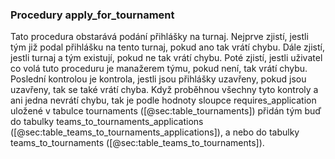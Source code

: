 
### Procedury apply_for_tournament

Tato procedura obstarává podání přihlášky na turnaj.
Nejprve zjistí, jestli tým již podal přihlášku na tento turnaj, pokud ano tak vrátí chybu.
Dále zjistí, jestli turnaj a tým existují, pokud ne tak vrátí chybu.
Poté zjistí, jestli uživatel co volá tuto proceduru je manažerem týmu, pokud není, tak vrátí chybu.
Poslední kontrolou je kontrola, jestli jsou přihlášky uzavřeny, pokud jsou uzavřeny, tak se také vrátí chyba.
Když proběhnou všechny tyto kontroly a ani jedna nevrátí chybu,
tak je podle hodnoty sloupce requires_application uložené v tabulce tournaments ([@sec:table_tournaments])
přidán tým buď do tabulky teams_to_tournaments_applications ([@sec:table_teams_to_tournaments_applications]),
a nebo do tabulky teams_to_tournaments ([@sec:table_teams_to_tournaments]).

